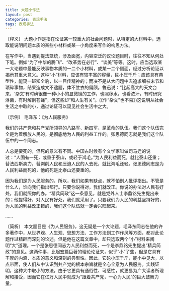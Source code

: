```yaml
---
title: 大题小作法
layout: post
categories: 表现手法
tags: 表现手法
---
```


〔释义〕 大题小作是指在论证某一较重大的社会问题时，从特定的大材料中，选取能说明问题本质的某些小材料或某一小角度来写作的构思方法。

在写作中，当遇到提法笼统，涉及面宽，内容空泛的议论题目时，往往不知从何处下笔。例如“为了中华的腾飞”、“改革势在必行”、“谈美”等等。这时，应当选取某一大论题中最能反映事物本质的一二个小材料，或某一二个侧面，经过分析论证以揭示其重大意义。这种“小”材料，应该有较丰富的容量，砣小压千斤；应该具有典型性，能窥一斑知全豹，以一目传精神的；而决不是从大问题中去追求细枝末节和琐碎事物，结果造成文不逮题，体不胜衣的偏颇。鲁迅说：“比起高大的天文台来，‘杂文’有时确很像一种小小的显微镜的工作，也照秽水，也看浓汁，有时研究淋菌，有时解剖苍蝇”，但这些却“和人生有关”。(《作“杂文”也不易》)这说明从社会生活之中取的小，通过论证可以窥见社会生活中之大。

〔示例〕 毛泽东：《为人民服务》

我们的共产党和共产党所领导的八路军、新四军，是革命的队伍。我们这个队伍完全是为着解放人民的，是彻底地为人民的利益工作的。张思德同志就是我们这个队伍中的一个同志。

人总是要死的，但死的意义有不同。中国古时候有个文学家叫做司马迁的说过：“人固有一死，或重于泰山，或轻于鸿毛。”为人民利益而死，就比泰山还重；替法西斯卖力，替剥削人民和压迫人民的人去死，就比鸿毛还轻。张思德同志是为人民利益而死的，他的死是比泰山还要重的。

因为我们是为人民服务的，所以，我们如果有缺点，就不怕别人批评指出。不管是什么人，谁向我们指出都行。只要你说得对，我们就改正。你说的办法对人民有好处，我们就照你的办。“精兵简政”这一条意见，就是党外人士李鼎铭先生提出来的；他提得好，对人民有好处，我们就采用了。只要我们为人民的利益坚持好的，为人民的利益改正错的，我们这个队伍就一定会兴旺起来。

……

〔简析〕 本文题目是《为人民服务》，这无疑是一个大论题，毛泽东同志在他的许多著作中，从世界观、人生观、思想方法、工作方法到工作作风等方面，都对此论题作过精辟而深刻的论述。但是他在这篇文章中，却只选取两个“小”材料来阐明“大”道理。一个是张思德同志为人民利益而死，一个是李鼎铭先生提出“精兵简政”的意见。这两件事，比起宏篇巨著的理论论证来，似乎“小”了些，但是它具有丰厚的内涵、本质的意义和深刻的典型性。因此，它砣小压千斤，能小中见大，以点带面，使人们从中认识到共产党的根本宗旨就是全心全意为人民服务。实践证明，这种大中取小的方法，由于它更具有通俗性、可感性，就更易为广大读者所理解和接受，因而它在亿万人民中就成为“跟着共产党，一心为人民”的巨大鼓舞力量。 